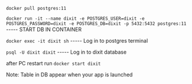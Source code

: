 `docker pull postgres:11`

`docker run -it --name dixit -e POSTGRES_USER=dixit -e POSTGRES_PASSWORD=dixit -e POSTGRES_DB=dixit -p 5432:5432 postgres:11` ----- START DB IN CONTAINER

`docker exec -it dixit sh` ----- Log in to postgres terminal

`psql -U dixit dixit` ----- Log in to dixit database

after PC restart run `docker start dixit`

Note: Table in DB appear when your app is launched
